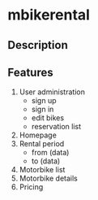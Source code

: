 # mbikerental
## Description
## Features
1. User administration
    * sign up
    * sign in 
    * edit bikes
    * reservation list
2. Homepage  
3. Rental period
   * from (data)
   * to (data) 
4. Motorbike list
5. Motorbike details
6. Pricing


